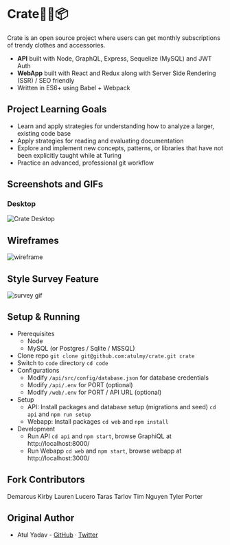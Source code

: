 # Crate👕👖📦

Crate is an open source project where users can get monthly subscriptions of trendy clothes and accessories.
- **API** built with Node, GraphQL, Express, Sequelize (MySQL) and JWT Auth
- **WebApp** built with React and Redux along with Server Side Rendering (SSR) / SEO friendly
- Written in ES6+ using Babel + Webpack

## Project Learning Goals
- Learn and apply strategies for understanding how to analyze a larger, existing code base
- Apply strategies for reading and evaluating documentation
- Explore and implement new concepts, patterns, or libraries that have not been explicitly taught while at Turing
- Practice an advanced, professional git workflow

## Screenshots and GIFs

### Desktop
![Crate Desktop](https://raw.githubusercontent.com/atulmy/atulmy.github.io/master/images/crate/desktop-all-with-link.png)

## Wireframes
![wireframe]()

## Style Survey Feature
![survey gif](https://turingschool.slack.com/files/UNTKLHV2Q/F016WNNEUBX/style-preference.gif)

## Setup & Running
- Prerequisites
  - Node
  - MySQL (or Postgres / Sqlite / MSSQL)
- Clone repo `git clone git@github.com:atulmy/crate.git crate`
- Switch to `code` directory `cd code`
- Configurations
  - Modify `/api/src/config/database.json` for database credentials
  - Modify `/api/.env` for PORT (optional)
  - Modify `/web/.env` for PORT / API URL (optional)
- Setup
  - API: Install packages and database setup (migrations and seed) `cd api` and `npm run setup`
  - Webapp: Install packages `cd web` and `npm install`
- Development
  - Run API `cd api` and `npm start`, browse GraphiQL at http://localhost:8000/
  - Run Webapp `cd web` and `npm start`, browse webapp at http://localhost:3000/

## Fork Contributors
Demarcus Kirby
Lauren Lucero
Taras Tarlov
Tim Nguyen
Tyler Porter

## Original Author
- Atul Yadav - [GitHub](https://github.com/atulmy) · [Twitter](https://twitter.com/atulmy)
